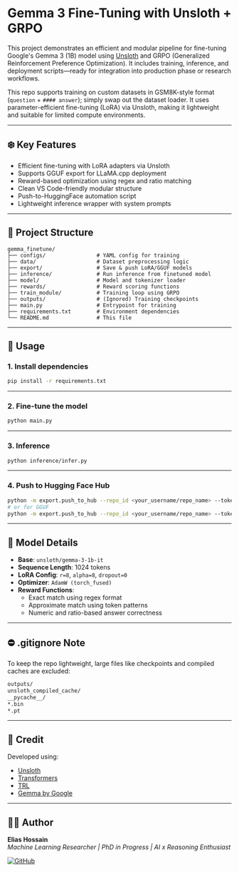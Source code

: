 
#  Gemma 3 Fine-Tuning with Unsloth + GRPO

This project demonstrates an efficient and modular pipeline for fine-tuning Google's Gemma 3 (1B) model using [Unsloth](https://github.com/unslothai/unsloth) and GRPO (Generalized Reinforcement Preference Optimization). It includes training, inference, and deployment scripts—ready for integration into production phase or research workflows.

This repo supports training on custom datasets in GSM8K-style format (`question` + `#### answer`); simply swap out the dataset loader. It uses parameter-efficient fine-tuning (LoRA) via Unsloth, making it lightweight and suitable for limited compute environments.

---

## ❄️ Key Features

-  Efficient fine-tuning with LoRA adapters via Unsloth  
-  Supports GGUF export for LLaMA.cpp deployment  
-  Reward-based optimization using regex and ratio matching  
-  Clean VS Code-friendly modular structure  
-  Push-to-HuggingFace automation script  
-  Lightweight inference wrapper with system prompts

---

## 📁 Project Structure

```
gemma_finetune/
├── configs/                # YAML config for training
├── data/                   # Dataset preprocessing logic
├── export/                 # Save & push LoRA/GGUF models
├── inference/              # Run inference from finetuned model
├── model/                  # Model and tokenizer loader
├── rewards/                # Reward scoring functions
├── train_module/           # Training loop using GRPO
├── outputs/                # (Ignored) Training checkpoints
├── main.py                 # Entrypoint for training
├── requirements.txt        # Environment dependencies
└── README.md               # This file
```

---

## 🦜 Usage

### 1. Install dependencies

```bash
pip install -r requirements.txt
```

---

### 2. Fine-tune the model

```bash
python main.py
```

---

### 3. Inference

```bash
python inference/infer.py
```

---

### 4. Push to Hugging Face Hub

```bash
python -m export.push_to_hub --repo_id <your_username/repo_name> --token <hf_token> --type lora
# or for GGUF
python -m export.push_to_hub --repo_id <your_username/repo_name> --token <hf_token> --type gguf --quant Q8_0
```

---

## 📆 Model Details

- **Base**: `unsloth/gemma-3-1b-it`
- **Sequence Length**: 1024 tokens
- **LoRA Config**: `r=8`, `alpha=8`, `dropout=0`
- **Optimizer**: `AdamW (torch_fused)`
- **Reward Functions**:
  - Exact match using regex format
  - Approximate match using token patterns
  - Numeric and ratio-based answer correctness

---

## ⛔️ .gitignore Note

To keep the repo lightweight, large files like checkpoints and compiled caches are excluded:

```bash
outputs/
unsloth_compiled_cache/
__pycache__/
*.bin
*.pt
```

---

## 🧠 Credit

Developed using:
- [Unsloth](https://github.com/unslothai/unsloth)
- [Transformers](https://github.com/huggingface/transformers)
- [TRL](https://github.com/huggingface/trl)
- [Gemma by Google](https://ai.google.dev/gemma)

---

## 👨‍💼 Author

**Elias Hossain**  
_Machine Learning Researcher | PhD in Progress | AI x Reasoning Enthusiast_

[![GitHub](https://img.shields.io/badge/GitHub-EliasHossain001-blue?logo=github)](https://github.com/EliasHossain001)
